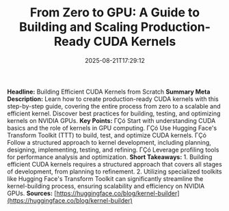 ﻿---
title: "From Zero to GPU: A Guide to Building and Scaling Production-Ready CUDA Kernels"
date: "2025-08-21T17:29:12"
category: "Markets"
summary: ""
slug: "from zero to gpu a guide to building and scaling productionr"
source_urls:
  - "https://huggingface.co/blog/kernel-builder"
seo:
  title: "From Zero to GPU: A Guide to Building and Scaling Production-Ready CUDA Kernels | Hash n Hedge"
  description: ""
  keywords: ["news", "markets", "brief"]
---
**Headline:** Building Efficient CUDA Kernels from Scratch  **Summary Meta Description:** Learn how to create production-ready CUDA kernels with this step-by-step guide, covering the entire process from zero to a scalable and efficient kernel. Discover best practices for building, testing, and optimizing kernels on NVIDIA GPUs.  **Key Points:**  ΓÇó Start with understanding CUDA basics and the role of kernels in GPU computing. ΓÇó Use Hugging Face's Transform Toolkit (TTT) to build, test, and optimize CUDA kernels. ΓÇó Follow a structured approach to kernel development, including planning, designing, implementing, testing, and refining. ΓÇó Leverage profiling tools for performance analysis and optimization.  **Short Takeaways:**  1. Building efficient CUDA kernels requires a structured approach that covers all stages of development, from planning to refinement. 2. Utilizing specialized toolkits like Hugging Face's Transform Toolkit can significantly streamline the kernel-building process, ensuring scalability and efficiency on NVIDIA GPUs.  **Sources:** [https://huggingface.co/blog/kernel-builder](https://huggingface.co/blog/kernel-builder) 
